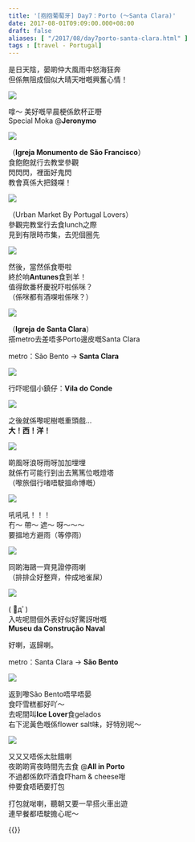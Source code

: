 ```yaml
---
title: '[抱抱葡萄牙] Day7：Porto (～Santa Clara)'
date: 2017-08-01T09:09:00.000+08:00
draft: false
aliases: [ "/2017/08/day7porto-santa-clara.html" ]
tags : [travel - Portugal]
---
```


是日天陰，晏啲仲大風雨中怒海狂奔  
但係無阻成個似大晴天咁嘅興奮心情！  

[![](https://c1.staticflickr.com/5/4322/35191017453_c7b9edc4bb_z.jpg)](https://c1.staticflickr.com/5/4322/35191017453_c7b9edc4bb_z.jpg)

嗱～ 美好嘅早晨梗係飲杯正嘢  
Special Moka @**Jeronymo**  

[![](https://c1.staticflickr.com/5/4304/35163060434_8ef1cff25a_z.jpg)](https://c1.staticflickr.com/5/4304/35163060434_8ef1cff25a_z.jpg)

（**Igreja Monumento de São Francisco**）  
食飽飽就行去教堂參觀  
閃閃閃，裡面好鬼閃  
教會真係大把錢㗎！  

[![](https://c1.staticflickr.com/5/4310/35163485804_44411d559b_z.jpg)](https://c1.staticflickr.com/5/4310/35163485804_44411d559b_z.jpg)

（Urban Market By Portugal Lovers）  
參觀完教堂行去食lunch之際  
見到有限時市集，去兜個圈先  

[![](https://c1.staticflickr.com/5/4314/35192842573_4d376cd6d0_z.jpg)](https://c1.staticflickr.com/5/4314/35192842573_4d376cd6d0_z.jpg)

然後，當然係食嘢啦  
終於响**Antunes**食到羊！  
值得飲番杯慶祝吓啦係咪？  
（係咪都有酒㗎啦係咪？）  

[![](https://c1.staticflickr.com/5/4316/35615048640_d6b285d366_z.jpg)](https://c1.staticflickr.com/5/4316/35615048640_d6b285d366_z.jpg)

（**Igreja de Santa Clara**）  
搭metro去差唔多Porto邊皮嘅Santa Clara  
  
metro：São Bento → **Santa Clara**  
  
  

[![](https://c1.staticflickr.com/5/4314/35962849656_11525174b8_z.jpg)](https://c1.staticflickr.com/5/4314/35962849656_11525174b8_z.jpg)

行吓呢個小鎮仔：**Vila do Conde**  

[![](https://c1.staticflickr.com/5/4302/36004411935_a7276b5f88_z.jpg)](https://c1.staticflickr.com/5/4302/36004411935_a7276b5f88_z.jpg)

之後就係嚟呢樹嘅重頭戲...  
**大！西！洋！**  

[![](https://c1.staticflickr.com/5/4309/35615495600_2ff6bb410b_z.jpg)](https://c1.staticflickr.com/5/4309/35615495600_2ff6bb410b_z.jpg)

啲風呀浪呀雨呀加加埋埋  
就係冇可能行到出去篤篤位嘅燈塔  
（嚟旅個行啫唔駛搵命博嘅）  

[![](https://c1.staticflickr.com/5/4304/35615596880_96d06bb82b_z.jpg)](https://c1.staticflickr.com/5/4304/35615596880_96d06bb82b_z.jpg)

吼吼吼！！！  
冇～ 帶～ 遮～ 呀～～～  
要搵地方避雨（等停雨）  

[![](https://c1.staticflickr.com/5/4306/35165051714_6e07c8472d_z.jpg)](https://c1.staticflickr.com/5/4306/35165051714_6e07c8472d_z.jpg)

同啲海鷗一齊見證停雨喇  
（排排企好整齊，仲成地雀屎）  

[![](https://c1.staticflickr.com/5/4300/36004960355_436020ea6a_z.jpg)](https://c1.staticflickr.com/5/4300/36004960355_436020ea6a_z.jpg)

( ﾟдﾟ)   
入咗呢間個外表好似好驚訝咁嘅  
**Museu da Construção Naval**  
  
好喇，返歸喇。  
  
metro：Santa Clara → **São Bento**  
  
  

[![](https://c1.staticflickr.com/5/4317/36005268525_d6d1727981_z.jpg)](https://c1.staticflickr.com/5/4317/36005268525_d6d1727981_z.jpg)

返到嚟São Bento唔早唔晏  
食吓雪糕都好吖～  
去呢間叫**Ice Lover**食gelados  
右下泥黃色嘅係flower salt味，好特別呢～  

[![](https://c1.staticflickr.com/5/4309/35963958076_45648ff1ed_z.jpg)](https://c1.staticflickr.com/5/4309/35963958076_45648ff1ed_z.jpg)

又又又唔係太肚餓喇  
夜啲啲宵夜時間先去食 @**All in Porto**  
不過都係飲吓酒食吓ham & cheese咁  
仲要食唔晒要打包  
  
打包就啱喇，聽朝又要一早搭火車出遊  
連早餐都唔駛擔心呢～  
  

{{<portugal>}}  
